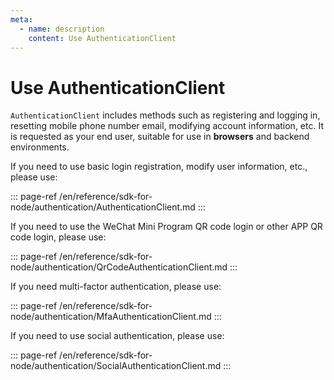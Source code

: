 ```yaml
---
meta:
  - name: description
    content: Use AuthenticationClient
---
```


# Use AuthenticationClient

<LastUpdated/>


`AuthenticationClient` includes methods such as registering and logging in, resetting mobile phone number email, modifying account information, etc. It is requested as your end user, suitable for use in **browsers** and backend environments.

If you need to use basic login registration, modify user information, etc., please use:

::: page-ref /en/reference/sdk-for-node/authentication/AuthenticationClient.md
:::

If you need to use the WeChat Mini Program QR code login or other APP QR code login, please use:

::: page-ref /en/reference/sdk-for-node/authentication/QrCodeAuthenticationClient.md
:::

If you need multi-factor authentication, please use: 

::: page-ref /en/reference/sdk-for-node/authentication/MfaAuthenticationClient.md
:::

If you need to use social authentication, please use:

::: page-ref /en/reference/sdk-for-node/authentication/SocialAuthenticationClient.md
:::
